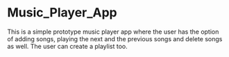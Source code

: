 # Music_Player_App
This is a simple prototype music player app where the user has the option of adding songs, playing the next and the previous songs and delete songs as well. The user can create a playlist too.
